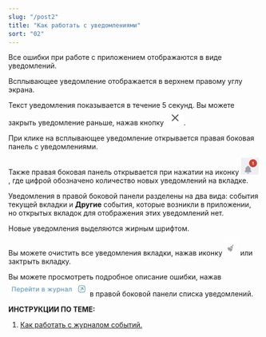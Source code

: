 ```yaml
---
slug: "/post2"
title: "Как работать с уведомлениями"
sort: "02"
---
```


Все ошибки при работе с приложением отображаются в виде уведомлений.

Всплывающее уведомление отображается в верхнем правому углу экрана. 

Текст уведомления показывается в течение 5 секунд. Вы можете закрыть уведомление раньше, нажав кнопку ![close-button.jpg](./images/close-button.jpg "Закрыть"). 

При клике на всплывающее уведомление открывается правая боковая панель с уведомлениями.

Также правая боковая панель открывается при нажатии на иконку ![notifications-button.jpg](./images/notifications-button.jpg "События"), где цифрой обозначено количество новых уведомлений на вкладке.  

Уведомления в правой боковой панели разделены на два вида: события текущей вкладки и **Другие** события, которые возникли в приложении, но открытых вкладок для отображения этих уведомлений нет.

Новые уведомления выделяются жирным шрифтом.  

Вы можете очистить все уведомления вкладки, нажав иконку ![clean-icon.jpg](./images/clean-icon.jpg "Очистить список") или зактрыть вкладку.

Вы можете просмотреть подробное описание ошибки, нажав ![to-log-button.jpg](./images/to-log-button.jpg "Перейти в журнал") в правой боковой панели списка уведомлений.

**ИНСТРУКЦИИ ПО ТЕМЕ:**  

1. [Как работать с журналом событий.](https://docs.cryptoarm.ru/v3.0-Beta/007-cryptoarm/journal)  
